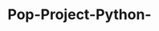 # Pop-Project-Python-

        


                


            


     





                    
     


                    
